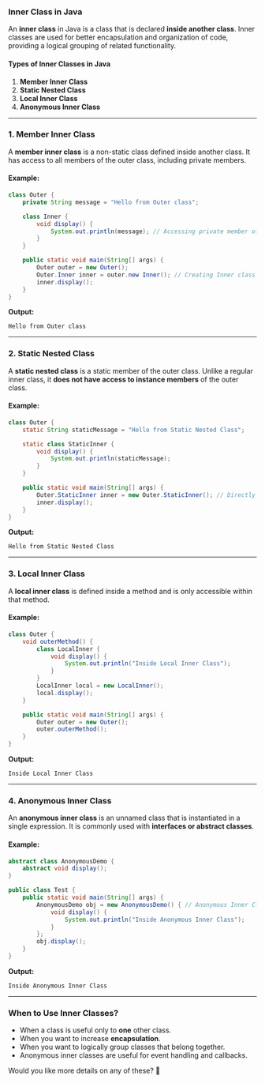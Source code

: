 ### **Inner Class in Java**

An **inner class** in Java is a class that is declared **inside another class**. Inner classes are used for better encapsulation and organization of code, providing a logical grouping of related functionality.

#### **Types of Inner Classes in Java**
1. **Member Inner Class**
2. **Static Nested Class**
3. **Local Inner Class**
4. **Anonymous Inner Class**

---

### **1. Member Inner Class**
A **member inner class** is a non-static class defined inside another class. It has access to all members of the outer class, including private members.

#### **Example:**
```java
class Outer {
    private String message = "Hello from Outer class";

    class Inner {
        void display() {
            System.out.println(message); // Accessing private member of Outer class
        }
    }

    public static void main(String[] args) {
        Outer outer = new Outer();
        Outer.Inner inner = outer.new Inner(); // Creating Inner class object
        inner.display();
    }
}
```
**Output:**
```
Hello from Outer class
```

---

### **2. Static Nested Class**
A **static nested class** is a static member of the outer class. Unlike a regular inner class, it **does not have access to instance members** of the outer class.

#### **Example:**
```java
class Outer {
    static String staticMessage = "Hello from Static Nested Class";

    static class StaticInner {
        void display() {
            System.out.println(staticMessage);
        }
    }

    public static void main(String[] args) {
        Outer.StaticInner inner = new Outer.StaticInner(); // Directly creating object
        inner.display();
    }
}
```
**Output:**
```
Hello from Static Nested Class
```

---

### **3. Local Inner Class**
A **local inner class** is defined inside a method and is only accessible within that method.

#### **Example:**
```java
class Outer {
    void outerMethod() {
        class LocalInner {
            void display() {
                System.out.println("Inside Local Inner Class");
            }
        }
        LocalInner local = new LocalInner();
        local.display();
    }

    public static void main(String[] args) {
        Outer outer = new Outer();
        outer.outerMethod();
    }
}
```
**Output:**
```
Inside Local Inner Class
```

---

### **4. Anonymous Inner Class**
An **anonymous inner class** is an unnamed class that is instantiated in a single expression. It is commonly used with **interfaces or abstract classes**.

#### **Example:**
```java
abstract class AnonymousDemo {
    abstract void display();
}

public class Test {
    public static void main(String[] args) {
        AnonymousDemo obj = new AnonymousDemo() { // Anonymous Inner Class
            void display() {
                System.out.println("Inside Anonymous Inner Class");
            }
        };
        obj.display();
    }
}
```
**Output:**
```
Inside Anonymous Inner Class
```

---

### **When to Use Inner Classes?**
- When a class is useful only to **one** other class.
- When you want to increase **encapsulation**.
- When you want to logically group classes that belong together.
- Anonymous inner classes are useful for event handling and callbacks.

Would you like more details on any of these? 🚀

